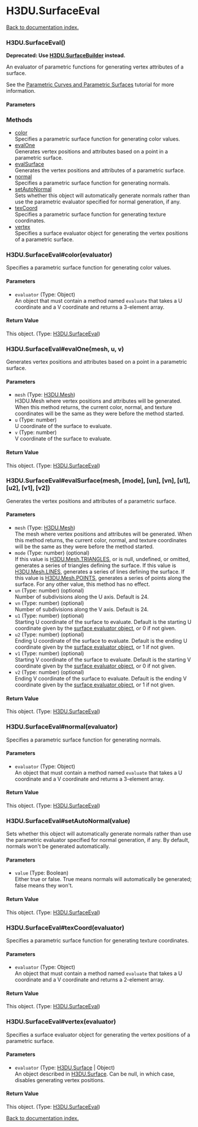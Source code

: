 # H3DU.SurfaceEval

[Back to documentation index.](index.md)

<a name='H3DU.SurfaceEval'></a>
### H3DU.SurfaceEval()

<b>Deprecated: Use <a href="H3DU.SurfaceBuilder.md">H3DU.SurfaceBuilder</a> instead.</b>

An evaluator of parametric functions for generating
vertex attributes of a surface.

See the <a href="tutorial-surfaces.md">Parametric Curves and Parametric Surfaces</a> tutorial for more information.

#### Parameters

### Methods

* [color](#H3DU.SurfaceEval_color)<br>Specifies a parametric surface function for generating color values.
* [evalOne](#H3DU.SurfaceEval_evalOne)<br>Generates vertex positions and attributes based on a point
in a parametric surface.
* [evalSurface](#H3DU.SurfaceEval_evalSurface)<br>Generates the vertex positions and attributes of a parametric
surface.
* [normal](#H3DU.SurfaceEval_normal)<br>Specifies a parametric surface function for generating normals.
* [setAutoNormal](#H3DU.SurfaceEval_setAutoNormal)<br>Sets whether this object will automatically generate
normals rather than use the parametric evaluator
specified for normal generation, if any.
* [texCoord](#H3DU.SurfaceEval_texCoord)<br>Specifies a parametric surface function for generating texture coordinates.
* [vertex](#H3DU.SurfaceEval_vertex)<br>Specifies a surface evaluator object for generating the vertex positions of a parametric surface.

<a name='H3DU.SurfaceEval_color'></a>
### H3DU.SurfaceEval#color(evaluator)

Specifies a parametric surface function for generating color values.

#### Parameters

* `evaluator` (Type: Object)<br>An object that must contain a method named <code>evaluate</code> that takes a U coordinate and a V coordinate and returns a 3-element array.

#### Return Value

This object. (Type: <a href="H3DU.SurfaceEval.md">H3DU.SurfaceEval</a>)

<a name='H3DU.SurfaceEval_evalOne'></a>
### H3DU.SurfaceEval#evalOne(mesh, u, v)

Generates vertex positions and attributes based on a point
in a parametric surface.

#### Parameters

* `mesh` (Type: <a href="H3DU.Mesh.md">H3DU.Mesh</a>)<br>H3DU.Mesh where vertex positions and attributes will be generated. When this method returns, the current color, normal, and texture coordinates will be the same as they were before the method started.
* `u` (Type: number)<br>U coordinate of the surface to evaluate.
* `v` (Type: number)<br>V coordinate of the surface to evaluate.

#### Return Value

This object. (Type: <a href="H3DU.SurfaceEval.md">H3DU.SurfaceEval</a>)

<a name='H3DU.SurfaceEval_evalSurface'></a>
### H3DU.SurfaceEval#evalSurface(mesh, [mode], [un], [vn], [u1], [u2], [v1], [v2])

Generates the vertex positions and attributes of a parametric
surface.

#### Parameters

* `mesh` (Type: <a href="H3DU.Mesh.md">H3DU.Mesh</a>)<br>The mesh where vertex positions and attributes will be generated. When this method returns, the current color, normal, and texture coordinates will be the same as they were before the method started.
* `mode` (Type: number) (optional)<br>If this value is <a href="H3DU.Mesh.md#H3DU.Mesh.TRIANGLES">H3DU.Mesh.TRIANGLES</a>, or is null, undefined, or omitted, generates a series of triangles defining the surface. If this value is <a href="H3DU.Mesh.md#H3DU.Mesh.LINES">H3DU.Mesh.LINES</a>, generates a series of lines defining the surface. If this value is <a href="H3DU.Mesh.md#H3DU.Mesh.POINTS">H3DU.Mesh.POINTS</a>, generates a series of points along the surface. For any other value, this method has no effect.
* `un` (Type: number) (optional)<br>Number of subdivisions along the U axis. Default is 24.
* `vn` (Type: number) (optional)<br>Number of subdivisions along the V axis. Default is 24.
* `u1` (Type: number) (optional)<br>Starting U coordinate of the surface to evaluate. Default is the starting U coordinate given by the <a href="H3DU.SurfaceEval.md#H3DU.SurfaceEval_vertex">surface evaluator object</a>, or 0 if not given.
* `u2` (Type: number) (optional)<br>Ending U coordinate of the surface to evaluate. Default is the ending U coordinate given by the <a href="H3DU.SurfaceEval.md#H3DU.SurfaceEval_vertex">surface evaluator object</a>, or 1 if not given.
* `v1` (Type: number) (optional)<br>Starting V coordinate of the surface to evaluate. Default is the starting V coordinate given by the <a href="H3DU.SurfaceEval.md#H3DU.SurfaceEval_vertex">surface evaluator object</a>, or 0 if not given.
* `v2` (Type: number) (optional)<br>Ending V coordinate of the surface to evaluate. Default is the ending V coordinate given by the <a href="H3DU.SurfaceEval.md#H3DU.SurfaceEval_vertex">surface evaluator object</a>, or 1 if not given.

#### Return Value

This object. (Type: <a href="H3DU.SurfaceEval.md">H3DU.SurfaceEval</a>)

<a name='H3DU.SurfaceEval_normal'></a>
### H3DU.SurfaceEval#normal(evaluator)

Specifies a parametric surface function for generating normals.

#### Parameters

* `evaluator` (Type: Object)<br>An object that must contain a method named <code>evaluate</code> that takes a U coordinate and a V coordinate and returns a 3-element array.

#### Return Value

This object. (Type: <a href="H3DU.SurfaceEval.md">H3DU.SurfaceEval</a>)

<a name='H3DU.SurfaceEval_setAutoNormal'></a>
### H3DU.SurfaceEval#setAutoNormal(value)

Sets whether this object will automatically generate
normals rather than use the parametric evaluator
specified for normal generation, if any.
By default, normals won't be generated automatically.

#### Parameters

* `value` (Type: Boolean)<br>Either true or false. True means normals will automatically be generated; false means they won't.

#### Return Value

This object. (Type: <a href="H3DU.SurfaceEval.md">H3DU.SurfaceEval</a>)

<a name='H3DU.SurfaceEval_texCoord'></a>
### H3DU.SurfaceEval#texCoord(evaluator)

Specifies a parametric surface function for generating texture coordinates.

#### Parameters

* `evaluator` (Type: Object)<br>An object that must contain a method named <code>evaluate</code> that takes a U coordinate and a V coordinate and returns a 2-element array.

#### Return Value

This object. (Type: <a href="H3DU.SurfaceEval.md">H3DU.SurfaceEval</a>)

<a name='H3DU.SurfaceEval_vertex'></a>
### H3DU.SurfaceEval#vertex(evaluator)

Specifies a surface evaluator object for generating the vertex positions of a parametric surface.

#### Parameters

* `evaluator` (Type: <a href="H3DU.Surface.md">H3DU.Surface</a> | Object)<br>An object described in <a href="H3DU.Surface.md">H3DU.Surface</a>. Can be null, in which case, disables generating vertex positions.

#### Return Value

This object. (Type: <a href="H3DU.SurfaceEval.md">H3DU.SurfaceEval</a>)

[Back to documentation index.](index.md)
